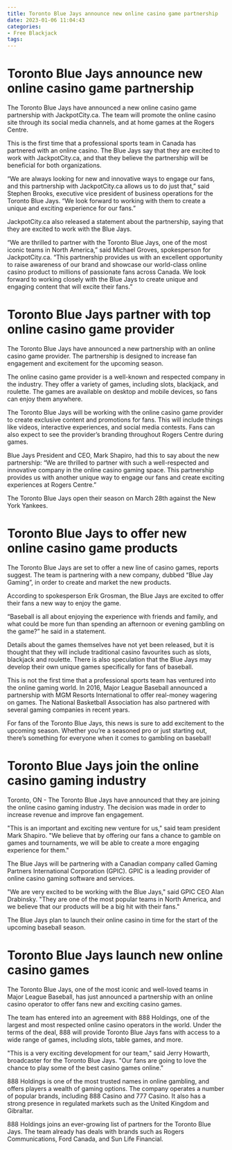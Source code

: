 ```yaml
---
title: Toronto Blue Jays announce new online casino game partnership
date: 2023-01-06 11:04:43
categories:
- Free Blackjack
tags:
---
```



#  Toronto Blue Jays announce new online casino game partnership

The Toronto Blue Jays have announced a new online casino game partnership with JackpotCity.ca. The team will promote the online casino site through its social media channels, and at home games at the Rogers Centre.

This is the first time that a professional sports team in Canada has partnered with an online casino. The Blue Jays say that they are excited to work with JackpotCity.ca, and that they believe the partnership will be beneficial for both organizations.

“We are always looking for new and innovative ways to engage our fans, and this partnership with JackpotCity.ca allows us to do just that,” said Stephen Brooks, executive vice president of business operations for the Toronto Blue Jays. “We look forward to working with them to create a unique and exciting experience for our fans.”

JackpotCity.ca also released a statement about the partnership, saying that they are excited to work with the Blue Jays.

“We are thrilled to partner with the Toronto Blue Jays, one of the most iconic teams in North America,” said Michael Groves, spokesperson for JackpotCity.ca. “This partnership provides us with an excellent opportunity to raise awareness of our brand and showcase our world-class online casino product to millions of passionate fans across Canada. We look forward to working closely with the Blue Jays to create unique and engaging content that will excite their fans.”

#  Toronto Blue Jays partner with top online casino game provider

The Toronto Blue Jays have announced a new partnership with an online casino game provider. The partnership is designed to increase fan engagement and excitement for the upcoming season.

The online casino game provider is a well-known and respected company in the industry. They offer a variety of games, including slots, blackjack, and roulette. The games are available on desktop and mobile devices, so fans can enjoy them anywhere.

The Toronto Blue Jays will be working with the online casino game provider to create exclusive content and promotions for fans. This will include things like videos, interactive experiences, and social media contests. Fans can also expect to see the provider’s branding throughout Rogers Centre during games.

Blue Jays President and CEO, Mark Shapiro, had this to say about the new partnership: “We are thrilled to partner with such a well-respected and innovative company in the online casino gaming space. This partnership provides us with another unique way to engage our fans and create exciting experiences at Rogers Centre.”

The Toronto Blue Jays open their season on March 28th against the New York Yankees.

#  Toronto Blue Jays to offer new online casino game products

The Toronto Blue Jays are set to offer a new line of casino games, reports suggest. The team is partnering with a new company, dubbed “Blue Jay Gaming”, in order to create and market the new products.

According to spokesperson Erik Grosman, the Blue Jays are excited to offer their fans a new way to enjoy the game.

“Baseball is all about enjoying the experience with friends and family, and what could be more fun than spending an afternoon or evening gambling on the game?” he said in a statement.

Details about the games themselves have not yet been released, but it is thought that they will include traditional casino favourites such as slots, blackjack and roulette. There is also speculation that the Blue Jays may develop their own unique games specifically for fans of baseball.

This is not the first time that a professional sports team has ventured into the online gaming world. In 2016, Major League Baseball announced a partnership with MGM Resorts International to offer real-money wagering on games. The National Basketball Association has also partnered with several gaming companies in recent years.

For fans of the Toronto Blue Jays, this news is sure to add excitement to the upcoming season. Whether you’re a seasoned pro or just starting out, there’s something for everyone when it comes to gambling on baseball!

#  Toronto Blue Jays join the online casino gaming industry

Toronto, ON - The Toronto Blue Jays have announced that they are joining the online casino gaming industry. The decision was made in order to increase revenue and improve fan engagement.

"This is an important and exciting new venture for us," said team president Mark Shapiro. "We believe that by offering our fans a chance to gamble on games and tournaments, we will be able to create a more engaging experience for them."

The Blue Jays will be partnering with a Canadian company called Gaming Partners International Corporation (GPIC). GPIC is a leading provider of online casino gaming software and services.

"We are very excited to be working with the Blue Jays," said GPIC CEO Alan Drabinsky. "They are one of the most popular teams in North America, and we believe that our products will be a big hit with their fans."

The Blue Jays plan to launch their online casino in time for the start of the upcoming baseball season.

#  Toronto Blue Jays launch new online casino games

The Toronto Blue Jays, one of the most iconic and well-loved teams in Major League Baseball, has just announced a partnership with an online casino operator to offer fans new and exciting casino games.

The team has entered into an agreement with 888 Holdings, one of the largest and most respected online casino operators in the world. Under the terms of the deal, 888 will provide Toronto Blue Jays fans with access to a wide range of games, including slots, table games, and more.

"This is a very exciting development for our team," said Jerry Howarth, broadcaster for the Toronto Blue Jays. "Our fans are going to love the chance to play some of the best casino games online."

888 Holdings is one of the most trusted names in online gambling, and offers players a wealth of gaming options. The company operates a number of popular brands, including 888 Casino and 777 Casino. It also has a strong presence in regulated markets such as the United Kingdom and Gibraltar.

888 Holdings joins an ever-growing list of partners for the Toronto Blue Jays. The team already has deals with brands such as Rogers Communications, Ford Canada, and Sun Life Financial.